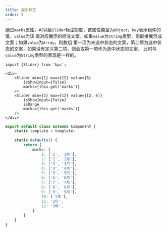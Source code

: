 ```yaml
---
title: 展示标签
order: 5
---
```


通过`marks`属性，可以给`Slider`标注刻度，该属性类型为`Object`，`key`表示组件的值，`value`为该
值对应展示的标注文案。如果`value`为`String`类型，则直接展示成文案；如果`value`为`Array`，则数组
第一项为未选中状态的文案，第二项为选中状态的文案，如果没有定义第二项，则会取第一项作为选中状态的文案，
此时与`value`为`String`类型的表现是一样的。

```vdt
import {Slider} from 'kpc';

<div>
    <Slider min={1} max={12} value={6} 
        isShowInput={false}
        marks={this.get('marks')}
    />
    <Slider min={1} max={12} value={[2, 6]} 
        isShowInput={false}
        isRange
        marks={this.get('marks')}
    />
</div>
```

```ts
export default class extends Component {
    static template = template;

    static defaults() {
        return {
            marks: {
                1: ['1', '1月'],
                2: ['2', '2月'],
                3: ['3', '3月'],
                4: ['4', '4月'],
                5: ['5', '5月'],
                6: ['6', '6月'],
                7: ['7', '7月'],
                8: ['8', '8月'],
                9: ['9', '9月'],
                10: ['1年'],
                11: '2年',
                12: '3年',
            }
        }
    }
}
```
